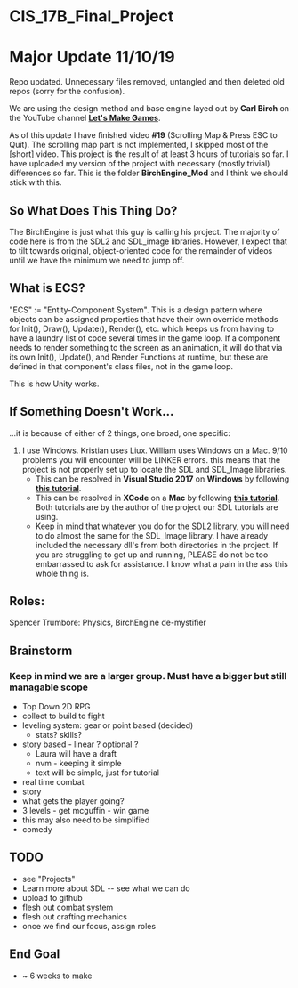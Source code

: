 # CIS_17B_Final_Project

# Major Update 11/10/19

Repo updated. Unnecessary files removed, untangled and then deleted old repos (sorry for the confusion).

We are using the design method and base engine layed out by **Carl Birch** on
the YouTube channel [**Let's Make Games**](https://www.youtube.com/user/creaper/about).

As of this update I have finished video **#19** (Scrolling Map & Press ESC to Quit). The scrolling map part is not implemented, I skipped most of the [short] video. This project is the result of at least 3 hours of tutorials so far.
I have uploaded my version of the project with necessary (mostly trivial) differences
so far. This is the folder **BirchEngine_Mod** and I think we should stick with this.

## So What Does This Thing Do?

The BirchEngine is just what this guy is calling his project. The majority of code here
is from the SDL2 and SDL_image libraries. However, I expect that to tilt towards original,
object-oriented code for the remainder of videos until we have the minimum we need to jump off.

## What is ECS?

"ECS" := "Entity-Component System". This is a design pattern where objects can be assigned properties that have their own override methods for Init(), Draw(), Update(), Render(), etc. which keeps us from having to have a laundry list of code several times in the game loop. If a component needs to render something to the screen as an animation, it will do that via its own Init(), Update(), and Render Functions at runtime, but these are defined in that component's class files, not in the game loop.

This is how Unity works.

## If Something Doesn't Work...

...it is because of either of 2 things, one broad, one specific:
1. I use Windows. Kristian uses Liux. William uses Windows on a Mac. 9/10 problems you
will encounter will be LINKER errors. this means that the project is not properly set up to locate the SDL and SDL_Image
libraries.
    * This can be resolved in **Visual Studio 2017** on **Windows** by following [**this tutorial**](https://www.youtube.com/watch?v=QQzAHcojEKg).
    * This can be resolved in **XCode** on a **Mac** by following [**this tutorial**](https://www.youtube.com/watch?v=lHAUc6F_B3Y).
Both tutorials are by the author of the project our SDL tutorials are using.
    * Keep in mind that whatever you do for the SDL2 library, you will need to do almost the same for the SDL_Image library. I have already included the necessary dll's from both directories in the project. If you are struggling to get up and running, PLEASE do not be too embarrassed to ask for assistance. I know what a pain in the ass this whole thing is.


## Roles:

Spencer Trumbore: Physics, BirchEngine de-mystifier

## Brainstorm
### Keep in mind we are a larger group. Must have a bigger but still managable scope
* Top Down 2D RPG
* collect to build to fight
* leveling system: gear or point based (decided)
  * stats? skills?
* story based - linear ? optional ?
  * Laura will have a draft
  * nvm - keeping it simple
  * text will be simple, just for tutorial
 * real time combat
 * story
  * what gets the player going?
  * 3 levels - get mcguffin - win game
   * this may also need to be simplified
  * comedy

## TODO

* see "Projects"
* Learn more about SDL -- see what we can do
 * upload to github
* flesh out combat system
* flesh out crafting mechanics
* once we find our focus, assign roles

## End Goal
* ~ 6 weeks to make
